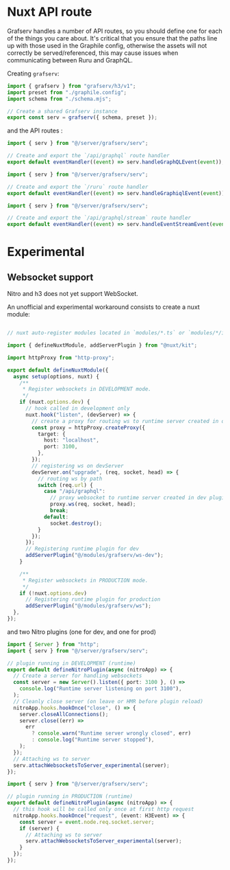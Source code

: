 # Nuxt API route

Grafserv handles a number of API routes, so you should define one for each of
the things you care about. It's critical that you ensure that the paths line up
with those used in the Graphile config, otherwise the assets will not correctly
be served/referenced, this may cause issues when communicating between Ruru
and GraphQL.

Creating `grafserv`:

```ts title="server/grafserv/serv.ts"
import { grafserv } from "grafserv/h3/v1";
import preset from "./graphile.config";
import schema from "./schema.mjs";

// Create a shared Grafserv instance
export const serv = grafserv({ schema, preset });
```

and the API routes :

```ts title="server/api/graphql.ts"
import { serv } from "@/server/grafserv/serv";

// Create and export the `/api/graphql` route handler
export default eventHandler((event) => serv.handleGraphQLEvent(event));
```

```ts title="pages/routes/ruru.ts"
import { serv } from "@/server/grafserv/serv";

// Create and export the `/ruru` route handler
export default eventHandler((event) => serv.handleGraphiqlEvent(event));
```

```ts title="pages/api/graphql/stream.ts"
import { serv } from "@/server/grafserv/serv";

// Create and export the `/api/graphql/stream` route handler
export default eventHandler((event) => serv.handleEventStreamEvent(event));
```

# Experimental

## Websocket support

Nitro and h3 does not yet support WebSocket.

An unofficial and experimental workaround consists to create a nuxt module:

```ts title="modules/grafserv/index.ts"

// nuxt auto-register modules located in `modules/*.ts` or `modules/*/index.ts`

import { defineNuxtModule, addServerPlugin } from "@nuxt/kit";

import httpProxy from "http-proxy";

export default defineNuxtModule({
  async setup(options, nuxt) {
    /**
     * Register websockets in DEVELOPMENT mode.
     */
    if (nuxt.options.dev) {
      // hook called in development only
      nuxt.hook("listen", (devServer) => {
        // create a proxy for routing ws to runtime server created in dev plugin
        const proxy = httpProxy.createProxy({
          target: {
            host: "localhost",
            port: 3100,
          },
        });
        // registering ws on devServer
        devServer.on("upgrade", (req, socket, head) => {
          // routing ws by path
          switch (req.url) {
            case "/api/graphql":
              // proxy websocket to runtime server created in dev plugin
              proxy.ws(req, socket, head);
              break;
            default:
              socket.destroy();
          }
        });
      });
      // Registering runtime plugin for dev
      addServerPlugin("@/modules/grafserv/ws-dev");
    }

    /**
     * Register websockets in PRODUCTION mode.
     */
    if (!nuxt.options.dev)
      // Registering runtime plugin for production
      addServerPlugin("@/modules/grafserv/ws");
  },
});
```

and two Nitro plugins (one for dev, and one for prod)

```ts title="modules/grafserv/ws-dev.ts"
import { Server } from "http";
import { serv } from "@/server/grafserv/serv";

// plugin running in DEVELOPMENT (runtime)
export default defineNitroPlugin(async (nitroApp) => {
  // Create a server for handling websockets
  const server = new Server().listen({ port: 3100 }, () =>
    console.log("Runtime server listening on port 3100"),
  );
  // Cleanly close server (on leave or HMR before plugin reload)
  nitroApp.hooks.hookOnce("close", () => {
    server.closeAllConnections();
    server.close((err) =>
      err
        ? console.warn("Runtime server wrongly closed", err)
        : console.log("Runtime server stopped"),
    );
  });
  // Attaching ws to server
  serv.attachWebsocketsToServer_experimental(server);
});
```

```ts title="modules/grafserv/ws.ts"
import { serv } from "@/server/grafserv/serv";

// plugin running in PRODUCTION (runtime)
export default defineNitroPlugin(async (nitroApp) => {
  // this hook will be called only once at first http request
  nitroApp.hooks.hookOnce("request", (event: H3Event) => {
    const server = event.node.req.socket.server;
    if (server) {
      // Attaching ws to server
      serv.attachWebsocketsToServer_experimental(server);
    }
  });
});
```
